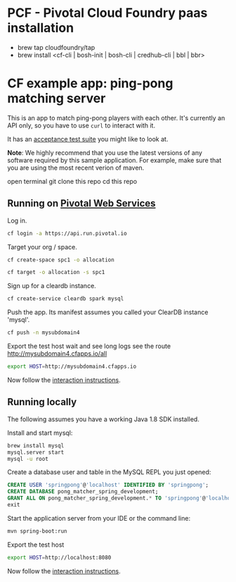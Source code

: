 # PCF - Pivotal Cloud Foundry paas installation
* brew tap cloudfoundry/tap
* brew install <cf-cli | bosh-init | bosh-cli | credhub-cli | bbl | bbr>

# CF example app: ping-pong matching server

This is an app to match ping-pong players with each other. It's currently an
API only, so you have to use `curl` to interact with it.

It has an [acceptance test suite][acceptance-test] you might like to look at.

**Note**: We highly recommend that you use the latest versions of any software required by this sample application. For example, make sure that you are using the most recent verion of maven.

open terminal
git clone this repo
cd this repo

## Running on [Pivotal Web Services][pws]

Log in.

```bash
cf login -a https://api.run.pivotal.io
```

Target your org / space.

```bash
cf create-space spc1 -o allocation

cf target -o allocation -s spc1
```

Sign up for a cleardb instance.

```bash
cf create-service cleardb spark mysql
```

Push the app. Its manifest assumes you called your ClearDB instance 'mysql'.

```bash
cf push -n mysubdomain4
```

Export the test host
wait and see long logs
see the route
http://mysubdomain4.cfapps.io/all
```bash
export HOST=http://mysubdomain4.cfapps.io
```

Now follow the [interaction instructions][interaction].

## Running locally

The following assumes you have a working Java 1.8 SDK installed.

Install and start mysql:

```bash
brew install mysql
mysql.server start
mysql -u root
```

Create a database user and table in the MySQL REPL you just opened:

```sql
CREATE USER 'springpong'@'localhost' IDENTIFIED BY 'springpong';
CREATE DATABASE pong_matcher_spring_development;
GRANT ALL ON pong_matcher_spring_development.* TO 'springpong'@'localhost';
exit
```

Start the application server from your IDE or the command line:

```bash
mvn spring-boot:run
```

Export the test host

```bash
export HOST=http://localhost:8080
```

Now follow the [interaction instructions][interaction].

[acceptance-test]:https://github.com/cloudfoundry-samples/pong_matcher_acceptance
[pws]:https://run.pivotal.io
[interaction]:https://github.com/cloudfoundry-samples/pong_matcher_rails/blob/master/README.md#interaction-instructions
